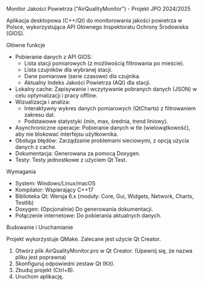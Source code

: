 ﻿Monitor Jakości Powietrza ("AirQualityMonitor") - Projekt JPO 2024/2025


Aplikacja desktopowa (C++/Qt) do monitorowania jakości powietrza w Polsce, wykorzystująca API Głównego Inspektoratu Ochrony Środowiska (GIOS).


Główne funkcje


* Pobieranie danych z API GIOS:
   * Lista stacji pomiarowych (z możliwością filtrowania po mieście).
   * Lista czujników dla wybranej stacji.
   * Dane pomiarowe (serie czasowe) dla czujnika.
   * Aktualny Indeks Jakości Powietrza (AQI) dla stacji.
* Lokalny cache: Zapisywanie i wczytywanie pobranych danych (JSON) w celu optymalizacji i pracy offline.
* Wizualizacja i analiza:
   * Interaktywny wykres danych pomiarowych (QtCharts) z filtrowaniem zakresu dat.
   * Podstawowe statystyki (min, max, średnia, trend liniowy).
* Asynchroniczne operacje: Pobieranie danych w tle (wielowątkowość), aby nie blokować interfejsu użytkownika.
* Obsługa błędów: Zarządzanie problemami sieciowymi, z opcją użycia danych z cache.
* Dokumentacja: Generowana za pomocą Doxygen.
* Testy: Testy jednostkowe z użyciem Qt Test.


Wymagania


* System: Windows/Linux/macOS
* Kompilator: Wspierający C++17
* Biblioteka Qt: Wersja 6.x (moduły: Core, Gui, Widgets, Network, Charts, Testlib)
* Doxygen: (Opcjonalnie) Do generowania dokumentacji.
* Połączenie internetowe: Do pobierania aktualnych danych.


Budowanie i Uruchamianie


Projekt wykorzystuje QMake. Zalecane jest użycie Qt Creator.
1. Otwórz plik AirQualityMonitor.pro w Qt Creator. (Upewnij się, że nazwa pliku jest poprawna)
2. Skonfiguruj odpowiedni zestaw Qt (Kit).
3. Zbuduj projekt (Ctrl+B).
4. Uruchom aplikację.
